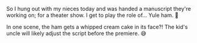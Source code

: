 ---
---

So I hung out with my nieces today and was handed a manuscript they're working on; for a theater show. I get to play the role of… Yule ham. 🐷

In one scene, the ham gets a whipped cream cake in its face?! The kid's uncle will likely adjust the script before the premiere. 😅
